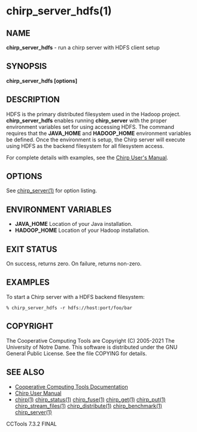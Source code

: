 






















# chirp_server_hdfs(1)

## NAME
**chirp_server_hdfs** - run a chirp server with HDFS client setup

## SYNOPSIS
****chirp_server_hdfs [options]****

## DESCRIPTION


HDFS is the primary distributed filesystem used in the Hadoop project.
**chirp_server_hdfs** enables running **chirp_server** with the proper
environment variables set for using accessing HDFS. The command requires that
the **JAVA_HOME** and **HADOOP_HOME** environment variables be defined. Once
the environment is setup, the Chirp server will execute using HDFS as the backend
filesystem for all filesystem access.


For complete details with examples, see the [Chirp User's Manual](http://ccl.cse.nd.edu/software/manuals/chirp.html).

## OPTIONS

See [chirp_server(1)](chirp_server.md) for option listing.

## ENVIRONMENT VARIABLES


- ****JAVA_HOME**** Location of your Java installation.
- ****HADOOP_HOME**** Location of your Hadoop installation.



## EXIT STATUS
On success, returns zero.  On failure, returns non-zero.

## EXAMPLES

To start a Chirp server with a HDFS backend filesystem:

```
% chirp_server_hdfs -r hdfs://host:port/foo/bar
```

## COPYRIGHT

The Cooperative Computing Tools are Copyright (C) 2005-2021 The University of Notre Dame.  This software is distributed under the GNU General Public License.  See the file COPYING for details.

## SEE ALSO


- [Cooperative Computing Tools Documentation]("../index.html")
- [Chirp User Manual]("../chirp.html")
- [chirp(1)](chirp.md)  [chirp_status(1)](chirp_status.md)  [chirp_fuse(1)](chirp_fuse.md)  [chirp_get(1)](chirp_get.md)  [chirp_put(1)](chirp_put.md)  [chirp_stream_files(1)](chirp_stream_files.md)  [chirp_distribute(1)](chirp_distribute.md)  [chirp_benchmark(1)](chirp_benchmark.md)  [chirp_server(1)](chirp_server.md)


CCTools 7.3.2 FINAL
